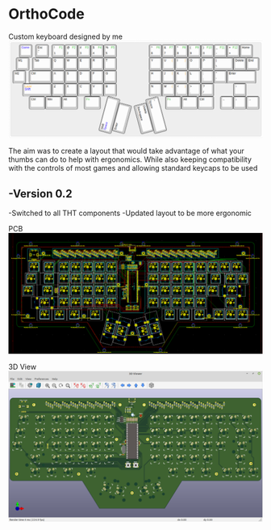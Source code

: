 # OrthoCode
Custom keyboard designed by me
![Layout Image](https://github.com/Jrodna/OrthoCode/blob/master/images/layout.png)


The aim was to create a layout that would take advantage of what your thumbs can do to help with ergonomics.
While also keeping compatibility with the controls of most games and allowing standard keycaps to be used

-Version 0.2
-
-Switched to all THT components
-Updated layout to be more ergonomic


PCB
![PCB Image](https://github.com/Jrodna/OrthoCode/blob/master/images/PCB.png)

3D View
![3D View Image](https://github.com/Jrodna/OrthoCode/blob/master/images/3dView.png)



